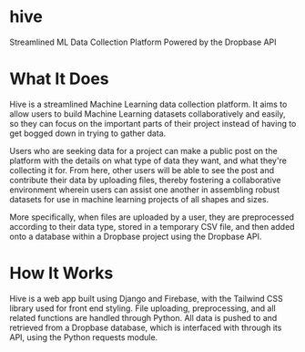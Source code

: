 # hive
Streamlined ML Data Collection Platform Powered by the Dropbase API

# What It Does
Hive is a streamlined Machine Learning data collection platform. It aims to allow users to build Machine Learning datasets collaboratively and easily, so they can focus on the important parts of their project instead of having to get bogged down in trying to gather data. 

Users who are seeking data for a project can make a public post on the platform with the details on what type of data they want, and what they're collecting it for. From here, other users will be able to see the post and contribute their data by uploading files, thereby fostering a collaborative environment wherein users can assist one another in assembling robust datasets for use in machine learning projects of all shapes and sizes.

More specifically, when files are uploaded by a user, they are preprocessed according to their data type, stored in a temporary CSV file, and then added onto a database within a Dropbase project using the Dropbase API.

# How It Works 
Hive is a web app built using Django and Firebase, with the Tailwind CSS library used for front end styling. File uploading, preprocessing, and all related functions are handled through Python. All data is pushed to and retrieved from a Dropbase database, which is interfaced with through its API, using the Python requests module.
